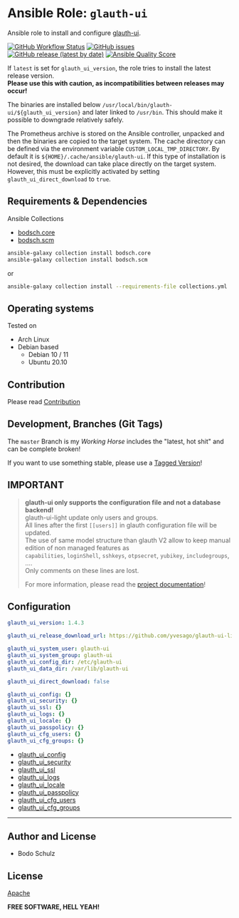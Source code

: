 
# Ansible Role:  `glauth-ui` 

Ansible role to install and configure [glauth-ui](https://github.com/yvesago/glauth-ui-light).

[![GitHub Workflow Status](https://img.shields.io/github/actions/workflow/status/bodsch/ansible-glauth-ui/main.yml?branch=main)][ci]
[![GitHub issues](https://img.shields.io/github/issues/bodsch/ansible-glauth-ui/glauth-ui)][issues]
[![GitHub release (latest by date)](https://img.shields.io/github/v/release/bodsch/ansible-glauth-ui/glauth-ui)][releases]
[![Ansible Quality Score](https://img.shields.io/ansible/quality/50067?label=role%20quality)][quality]

[ci]: https://github.com/bodsch/ansible-glauth-ui/actions
[issues]: https://github.com/bodsch/ansible-glauth-ui/issues?q=is%3Aopen+is%3Aissue
[releases]: https://github.com/bodsch/ansible-glauth-ui/releases
[quality]: https://galaxy.ansible.com/bodsch/glauth_ui


If `latest` is set for `glauth_ui_version`, the role tries to install the latest release version.  
**Please use this with caution, as incompatibilities between releases may occur!**

The binaries are installed below `/usr/local/bin/glauth-ui/${glauth_ui_version}` and later linked to `/usr/bin`. 
This should make it possible to downgrade relatively safely.

The Prometheus archive is stored on the Ansible controller, unpacked and then the binaries are copied to the target system.
The cache directory can be defined via the environment variable `CUSTOM_LOCAL_TMP_DIRECTORY`. 
By default it is `${HOME}/.cache/ansible/glauth-ui`.
If this type of installation is not desired, the download can take place directly on the target system. 
However, this must be explicitly activated by setting `glauth_ui_direct_download` to `true`.

## Requirements & Dependencies

Ansible Collections

- [bodsch.core](https://github.com/bodsch/ansible-collection-core)
- [bodsch.scm](https://github.com/bodsch/ansible-collection-scm)

```bash
ansible-galaxy collection install bodsch.core
ansible-galaxy collection install bodsch.scm
```
or
```bash
ansible-galaxy collection install --requirements-file collections.yml
```

## Operating systems

Tested on

* Arch Linux
* Debian based
    - Debian 10 / 11
    - Ubuntu 20.10


## Contribution

Please read [Contribution](CONTRIBUTING.md)

## Development,  Branches (Git Tags)

The `master` Branch is my *Working Horse* includes the "latest, hot shit" and can be complete broken!

If you want to use something stable, please use a [Tagged Version](https://github.com/bodsch/ansible-glauth-ui/tags)!

## IMPORTANT

> **glauth-ui only supports the configuration file and not a database backend!**  
> glauth-ui-light update only users and groups.  
> All lines after the first `[[users]]` in glauth configuration file will be updated.  
> The use of same model structure than glauth V2 allow to keep manual edition of non managed features as  
> `capabilities`, `loginShell`, `sshkeys`, `otpsecret`, `yubikey`, `includegroups`, ....  
> Only comments on these lines are lost.
>
> For more information, please read the [project documentation](https://github.com/yvesago/glauth-ui-light/blob/main/README.md)!


## Configuration

```yaml
glauth_ui_version: 1.4.3

glauth_ui_release_download_url: https://github.com/yvesago/glauth-ui-light/releases

glauth_ui_system_user: glauth-ui
glauth_ui_system_group: glauth-ui
glauth_ui_config_dir: /etc/glauth-ui
glauth_ui_data_dir: /var/lib/glauth-ui

glauth_ui_direct_download: false

glauth_ui_config: {}
glauth_ui_security: {}
glauth_ui_ssl: {}
glauth_ui_logs: {}
glauth_ui_locale: {}
glauth_ui_passpolicy: {}
glauth_ui_cfg_users: {}
glauth_ui_cfg_groups: {}
```

- [glauth_ui_config](docs/glauth_ui_config.md)
- [glauth_ui_security](docs/glauth_ui_security.md)
- [glauth_ui_ssl](docs/glauth_ui_ssl.md)
- [glauth_ui_logs](docs/glauth_ui_logs.md)
- [glauth_ui_locale](docs/glauth_ui_locale.md)
- [glauth_ui_passpolicy](docs/glauth_ui_passpolicy.md)
- [glauth_ui_cfg_users](docs/glauth_ui_cfg_users.md)
- [glauth_ui_cfg_groups](docs/glauth_ui_cfg_groups.md)

---

## Author and License

- Bodo Schulz

## License

[Apache](LICENSE)

**FREE SOFTWARE, HELL YEAH!**
